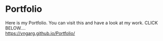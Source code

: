 # Portfolio
Here is my Portfolio. You can visit this and have a look at my work.
CLICK BELOW....<br>
https://vngarg.github.io/Portfolio/
